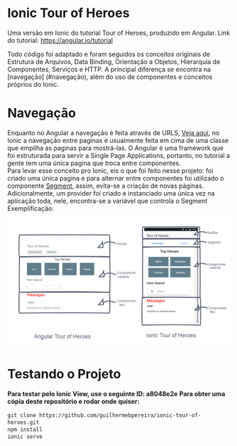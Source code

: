 # Ionic Tour of Heroes

Uma versão em Ionic do tutorial Tour of Heroes, produzido em Angular.
Link do tutorial: https://angular.io/tutorial

Todo código foi adaptado e foram seguidos os conceitos originais de Estrutura de Arquivos, 
Data Binding, Orientação a Objetos, Hierarquia de Componentes, Serviços e HTTP. A principal diferença 
se encontra na [navegação] (#navegação), além do uso de componentes e conceitos próprios do Ionic.

# Navegação

Enquanto no Angular a navegação é feita através de URLS, [Veja aqui](https://angular.io/guide/router), 
no Ionic a navegação entre paginas é usualmente feita em cima de uma classe que empilha as paginas para mostrá-las.
O Angular é uma framework que foi estruturada para servir a Single Page Applications, portanto, no tutorial a gente tem uma
única pagina que troca entre componentes. <br>
Para levar esse conceito pro Ionic, eis o que foi feito nesse projeto: foi criado uma única 
pagina e para alternar entre componentes foi utilizado o componente [Segment](https://ionicframework.com/docs/components/#segment), assim,
evita-se a criação de novas páginas. Adicionalmente, um provider foi criado e instanciado uma única vez na aplicação toda, nele, encontra-se a variável que controla o Segment<br>
Exemplificação: <br>
![Imagem comparativa entre a estrutura do Tour of Heroes do Angular e este projeto.](readme-images/tourofheroes.PNG)

# Testando o Projeto

**Para testar pelo Ionic View, use o seguinte ID: a8048e2e**
**Para obter uma cópia deste repositório e rodar onde quiser:**
```
git clone https://github.com/guilhermebpereira/ionic-tour-of-heroes.git
npm install
ionic serve
```
